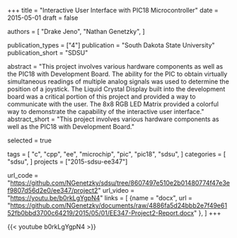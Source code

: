 +++
title = "Interactive User Interface with PIC18 Microcontroller"
date = 2015-05-01
draft = false

authors = [
  "Drake Jeno",
  "Nathan Genetzky",
]

publication_types = ["4"]
publication = "South Dakota State University"
publication_short = "SDSU"

abstract = "This project involves various hardware components as well as the PIC18 with Development Board. The ability for the PIC to obtain virtually simultaneous readings of multiple analog signals was used to determine the position of a joystick. The Liquid Crystal Display built into the development board was a critical portion of this project and provided a way to communicate with the user. The 8x8 RGB LED Matrix provided a colorful way to demonstrate the capability of the interactive user interface."
abstract_short = "This project involves various hardware components as well as the PIC18 with Development Board."

selected = true

tags = [
    "c",
    "cpp",
    "ee",
    "microchip",
    "pic",
    "pic18",
    "sdsu",
]
categories = [
    "sdsu",
]
projects = ["2015-sdsu-ee347"]

url_code = "https://github.com/NGenetzky/sdsu/tree/8607497e510e2b01480774f47e3ef9807d56d2e0/ee347/project2"
url_video = "https://youtu.be/b0rkLgYgpN4"
links = [
    {name = "docx", url = "https://github.com/NGenetzky/documents/raw/4886fa5d24bbb2e7f49e6152fb0bbd3700c64219/2015/05/01/EE347-Project2-Report.docx" },
]
+++

{{< youtube b0rkLgYgpN4 >}}
